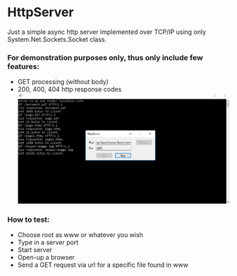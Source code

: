 # HttpServer
Just a simple async http server implemented over TCP/IP using only System.Net.Sockets.Socket class.

### For demonstration purposes only, thus only include few features:
- GET processing (without body)
- 200, 400, 404 http response codes
![](https://github.com/Rendojack/HttpServer/blob/master/screenshot.png)

### How to test:
- Choose root as www or whatever you wish
- Type in a server port
- Start server
- Open-up a browser
- Send a GET request via url for a specific file found in www
